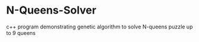 # N-Queens-Solver
c++ program demonstrating genetic algorithm to solve N-queens puzzle up to 9 queens
